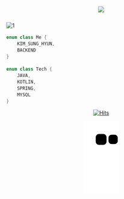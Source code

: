 <h1 align="center">
  <a href="https://git.io/typing-svg">
    <img src="https://readme-typing-svg.herokuapp.com/?lines=안녕+!+👋;&center=true&size=30&color=08B125">
  </a>
</h1>

![1](https://github.com/MALLLAG/TIL/assets/87420630/e466d907-17dc-4b2a-9ac4-9a7e237f4ec2)

```kotlin
enum class Me {
    KIM_SUNG_HYUN,
    BACKEND
}

enum class Tech {
    JAVA,
    KOTLIN,
    SPRING,
    MYSQL
}
```

<div align="center">

[![Hits](https://hits.seeyoufarm.com/api/count/incr/badge.svg?url=https%3A%2F%2Fgithub.com%2FMALLLAG%2Fhit-counter&count_bg=%2379C83D&title_bg=%23555555&icon=&icon_color=%23E7E7E7&title=hits&edge_flat=false)](https://hits.seeyoufarm.com)
  
![GitHub Snake dark](https://github.com/MALLLAG/MALLLAG/blob/output/github-contribution-grid-snake.svg#gh-dark-mode-only)

</div>
